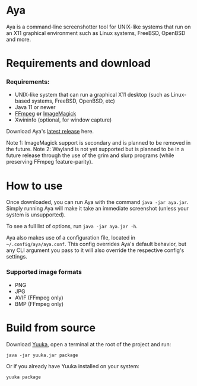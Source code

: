 # Aya
Aya is a command-line screenshotter tool for UNIX-like systems that run on an X11 graphical environment such as Linux systems, FreeBSD, OpenBSD and more.

# Requirements and download

### Requirements:

- UNIX-like system that can run a graphical X11 desktop (such as Linux-based systems, FreeBSD, OpenBSD, etc)
- Java 11 or newer
- [FFmpeg](https://ffmpeg.org/) **or** [ImageMagick](https://imagemagick.org/)
- Xwininfo (optional, for window capture) 

Download Aya's [latest release](https://github.com/spacebanana420/aya/releases) here.

Note 1: ImageMagick support is secondary and is planned to be removed in the future.
Note 2: Wayland is not yet supported but is planned to be in a future release through the use of the grim and slurp programs (while preserving FFmpeg feature-parity).

# How to use

Once downloaded, you can run Aya with the command `java -jar aya.jar`. Simply running Aya will make it take an immediate screenshot (unless your system is unsupported).

To see a full list of options, run `java -jar aya.jar -h`.

Aya also makes use of a configuration file, located in `~/.config/aya/aya.conf`. This config overrides Aya's default behavior, but any CLI argument you pass to it will also override the respective config's settings.

### Supported image formats
* PNG
* JPG
* AVIF (FFmpeg only)
* BMP (FFmpeg only)

# Build from source

Download [Yuuka](https://github.com/spacebanana420/yuuka), open a terminal at the root of the project and run:
```
java -jar yuuka.jar package
```

Or if you already have Yuuka installed on your system:
```
yuuka package
```
